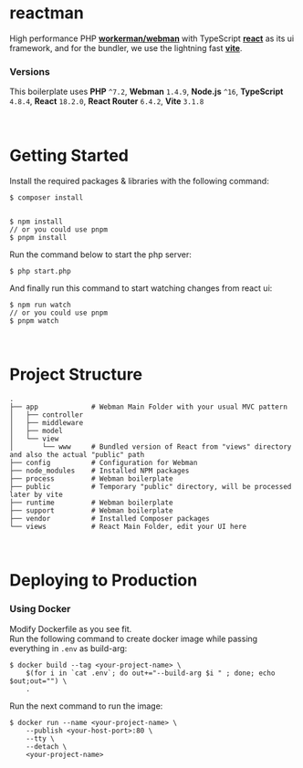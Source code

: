 # reactman

High performance PHP [**workerman/webman**](https://github.com/walkor/webman) with TypeScript [**react**](https://github.com/facebook/react) as its ui framework, and for the bundler, we use the lightning fast [**vite**](https://github.com/vitejs/vite).

### Versions

This boilerplate uses **PHP**  `^7.2`, **Webman** `1.4.9`, **Node.js** `^16`, **TypeScript** `4.8.4`, **React** `18.2.0`, **React Router** `6.4.2`, **Vite** `3.1.8`

<br>

# Getting Started

Install the required packages & libraries with the following command:
```
$ composer install


$ npm install
// or you could use pnpm
$ pnpm install
```

Run the command below to start the php server:
```
$ php start.php
```

And finally run this command to start watching changes from react ui:
```
$ npm run watch
// or you could use pnpm
$ pnpm watch
```

<br>

# Project Structure

```
.
├── app             # Webman Main Folder with your usual MVC pattern
│   ├── controller   
│   ├── middleware   
│   ├── model        
│   └── view         
│       └── www     # Bundled version of React from "views" directory and also the actual "public" path
├── config          # Configuration for Webman
├── node_modules    # Installed NPM packages
├── process         # Webman boilerplate
├── public          # Temporary "public" directory, will be processed later by vite
├── runtime         # Webman boilerplate
├── support         # Webman boilerplate
├── vendor          # Installed Composer packages
└── views           # React Main Folder, edit your UI here
```

<br>

# Deploying to Production

### Using Docker

Modify Dockerfile as you see fit.<br>
Run the following command to create docker image while passing everything in `.env` as build-arg:
```
$ docker build --tag <your-project-name> \
    $(for i in `cat .env`; do out+="--build-arg $i " ; done; echo $out;out="") \
    .
```
Run the next command to run the image:
```
$ docker run --name <your-project-name> \
    --publish <your-host-port>:80 \
    --tty \
    --detach \
    <your-project-name>
```

